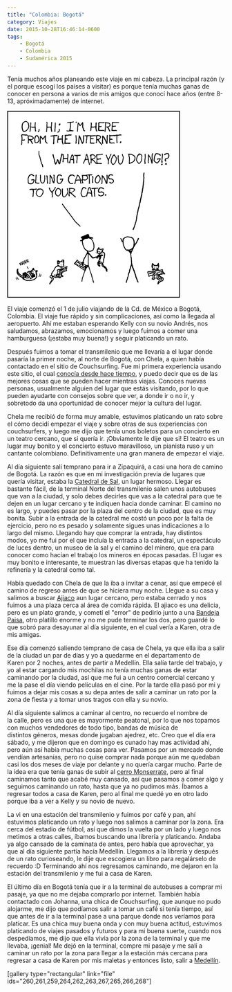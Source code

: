 ```yaml
---
title: "Colombia: Bogotá"
category: Viajes
date: 2015-10-28T16:46:14-0600
tags:
    - Bogotá
    - Colombia
    - Sudamérica 2015
---
```


Tenía muchos años planeando este viaje en mi cabeza. La principal razón (y el porque escogí los paises a visitar) es porque tenía muchas ganas de conocer en persona a varios de mis amigos que conocí hace años (entre 8-13, apróximadamente) de internet.

[![](e36e2b44-d183-47c2-9520-873c1217857c.png)](http://xkcd.com/262/)

El viaje comenzó el 1 de julio viajando de la Cd. de México a Bogotá, Colombia. El viaje fue rápido y sin complicaciones, así como la llegada al aeropuerto. Ahí me estaban esperando Kelly con su novio Andrés, nos saludamos, abrazamos, emocionamos y luego fuimos a comer una hamburguesa (¡estaba muy buena!) y seguir platicando un rato.

Después fuimos a tomar el transmilenio que me llevaría a el lugar donde pasaría la primer noche, al norte de Bogotá, con Chela, a quien había contactado en el sitio de Couchsurfing. Fue mi primera experiencia usando este sitio, el cual [conocía desde hace tiempo](/2011-03-28--viajando/), y puedo decir que es de las mejores cosas que se pueden hacer mientras viajas. Conoces nuevas personas, usualmente alguien del lugar que estás visitando, por lo que pueden ayudarte con consejos sobre que ver, a donde ir o no ir, y sobretodo da una oportunidad de conocer mejor la cultura del lugar.

Chela me recibió de forma muy amable, estuvimos platicando un rato sobre el cómo decidí empezar el viaje y sobre otras de sus experiencias con couchsurfers, y luego me dijo que tenía unos boletos para un concierto en un teatro cercano, que si quería ir. ¡Obviamente le dije que si! El teatro es un lugar muy bonito y el concierto estuvo maravilloso, un pianista ruso y un cantante colombiano. Definitivamente una gran manera de empezar el viaje.

Al día siguiente salí temprano para ir a Zipaquirá, a casi una hora de camino de Bogotá. La razón es que en mi investigación previa de lugares que quería visitar, estaba la [Catedral de Sal](http://www.catedraldesal.gov.co/), un lugar hermoso. Llegar es bastante fácil, de la terminal Norte del transmilenio salen unos autobuses que van a la ciudad, y solo debes decirles que vas a la catedral para que te dejen en un lugar cercano y te indiquen hacia donde caminar. El camino no es largo, y puedes pasar por la plaza del centro de la ciudad, que es muy bonita. Subir a la entrada de la catedral me costó un poco por la falta de ejercicio, pero no es pesado y solamente sigues unas indicaciones a lo largo del mismo. Llegando hay que comprar la entrada, hay distintos modos, yo me fui por el que incluía la entrada a la catedral, un espectáculo de luces dentro, un museo de la sal y el camino del minero, que era para conocer como hacían el trabajo los mineros en épocas pasadas. El lugar es muy bonito e interesante, te muestran las diversas etapas que ha tenido la refinería y la catedral como tal.

Había quedado con Chela de que la iba a invitar a cenar, así que empecé el camino de regreso antes de que se hiciera muy noche. Llegue a su casa y salimos a buscar [Ajiaco](https://es.wikipedia.org/wiki/Ajiaco) aun lugar cercano, pero estaba cerrado y nos fuimos a una plaza cerca al área de comida rápida. El ajiaco es una delicia, pero es un plato grande, y cometí el &#34;error&#34; de pedirlo junto a una [Bandeja Paisa](https://es.wikipedia.org/wiki/Bandeja_paisa), otro platillo enorme y no me pude terminar los dos, pero guardé lo que sobró para desayunar al día siguiente, en el cual vería a Karen, otra de mis amigas.

Ese día comenzó saliendo temprano de casa de Chela, ya que ella iba a salir de la ciudad un par de días y yo a quedarme en el departamento de Karen por 2 noches, antes de partir a Medellín. Ella salía tarde del trabajo, y yo al estar cargando mis mochilas no tenía muchas ganas de estar caminando por la ciudad, así que me fui a un centro comercial cercano y me la pase el día viendo películas en el cine. Por la tarde ella pasó por mi y fuimos a dejar mis cosas a su depa antes de salir a caminar un rato por la zona de fiesta y a tomar unos tragos con ella y su novio.

Al día siguiente salimos a caminar al centro, no recuerdo el nombre de la calle, pero es una que es mayormente peatonal, por lo que nos topamos con muchos vendedores de todo tipo, bandas de música de distintos géneros, mesas donde jugaban ajedrez, etc. Creo que el día era sábado, y me dijeron que en domingo es cunado hay mas actividad ahi, pero aún así había muchas cosas para ver. Pasamos por un mercado donde vendían artesanías, pero no quise comprar nada porque aún me quedaban casi los dos meses de viaje por delante y no quería cargar mucho. Parte de la idea era que tenía ganas de subir al [cerro Monserrate](http://cerromonserrate.com/es/), pero al final caminamos tanto que acabé muy cansado, así que pasamos a comer algo y seguimos caminando un rato, hasta que ya no pudimos más. Íbamos a regresar todos a casa de Karen, pero al final me quedé yo en otro lado porque iba a ver a Kelly y su novio de nuevo.

La vi en una estación del transmilenio y fuimos por café y pan, ahí estuvimos platicando un rato y luego nos salimos a caminar por la zona. Era cerca del estadio de fútbol, así que dimos la vuelta por un lado y luego nos metimos a otras calles, íbamos buscando una librería y platicando. Andaba ya algo cansado de la caminata de antes, pero había que aprovechar, ya que al día siguiente partía hacía Medellín. Llegamos a la librería y después de un rato curioseando, le dije que escogiera un libro para regalárselo de recuerdo :D Terminando ahí nos regresamos caminando, me dejaron en la estación del transmilenio y me fui a casa de Karen.

El último día en Bogotá tenía que ir a la terminal de autobuses a comprar mi pasaje, ya que no me dejaba comprarlo por internet. También había contactado con Johanna, una chica de Couchsurfing, que aunque no pudo alojarme, me dijo que podíamos salir a tomar un café si tenía tiempo, así que antes de ir a la terminal pase a una parque donde nos veríamos para platicar. Es una chica muy buena onda y con muy buena actitud, estuvimos platicando de viajes pasados y futuros y para mi buena suerte, cuando nos despedíamos, me dijo que ella vivía por la zona de la terminal y que me llevaba, ¡genial! Me dejó en la terminal, compre mi pasaje y me salí a caminar un rato por la zona para llegar a la estación más cercana para regresar a casa de Karen por mis maletas y entonces listo, salir a [Medellín](/2015-10-30--colombia-medellin/).

\[gallery type=&#34;rectangular&#34; link=&#34;file&#34; ids=&#34;260,261,259,264,262,263,267,265,266,268&#34;\]
